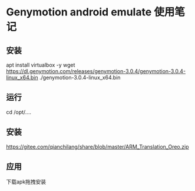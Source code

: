 # Genymotion android emulate 使用笔记

## 安装

apt install virtualbox -y
wget https://dl.genymotion.com/releases/genymotion-3.0.4/genymotion-3.0.4-linux_x64.bin
./genymotion-3.0.4-linux_x64.bin

## 运行

cd /opt/.... 

## 安装

https://gitee.com/qianchilang/share/blob/master/ARM_Translation_Oreo.zip

## 应用

下载apk拖拽安装
